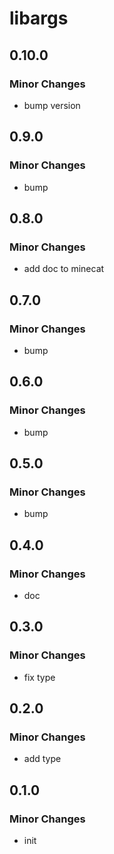 # libargs

## 0.10.0

### Minor Changes

- bump version

## 0.9.0

### Minor Changes

- bump

## 0.8.0

### Minor Changes

- add doc to minecat

## 0.7.0

### Minor Changes

- bump

## 0.6.0

### Minor Changes

- bump

## 0.5.0

### Minor Changes

- bump

## 0.4.0

### Minor Changes

- doc

## 0.3.0

### Minor Changes

- fix type

## 0.2.0

### Minor Changes

- add type

## 0.1.0

### Minor Changes

- init
